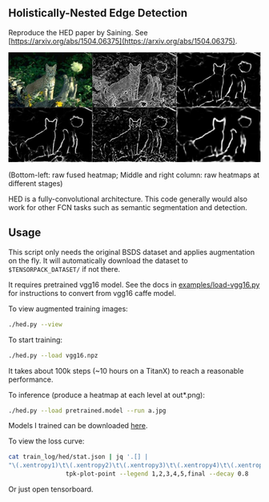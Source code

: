 
## Holistically-Nested Edge Detection

Reproduce the HED paper by Saining. See [https://arxiv.org/abs/1504.06375](https://arxiv.org/abs/1504.06375).

![HED](demo.jpg)

(Bottom-left: raw fused heatmap; Middle and right column: raw heatmaps at different stages)

HED is a fully-convolutional architecture. This code generally would also work
for other FCN tasks such as semantic segmentation and detection.

## Usage

This script only needs the original BSDS dataset and applies augmentation on the fly.
It will automatically download the dataset to `$TENSORPACK_DATASET/` if not there.

It requires pretrained vgg16 model. See the docs in [examples/load-vgg16.py](../load-vgg16.py)
for instructions to convert from vgg16 caffe model.

To view augmented training images:
```bash
./hed.py --view
```

To start training:
```bash
./hed.py --load vgg16.npz
```
It takes about 100k steps (~10 hours on a TitanX) to reach a reasonable performance.

To inference (produce a heatmap at each level at out*.png):
```bash
./hed.py --load pretrained.model --run a.jpg
```
Models I trained can be downloaded [here](http://models.tensorpack.com/HED/).

To view the loss curve:
```bash
cat train_log/hed/stat.json | jq '.[] |
"\(.xentropy1)\t\(.xentropy2)\t\(.xentropy3)\t\(.xentropy4)\t\(.xentropy5)\t\(.xentropy6)"' -r | \
				tpk-plot-point --legend 1,2,3,4,5,final --decay 0.8
```
Or just open tensorboard.
